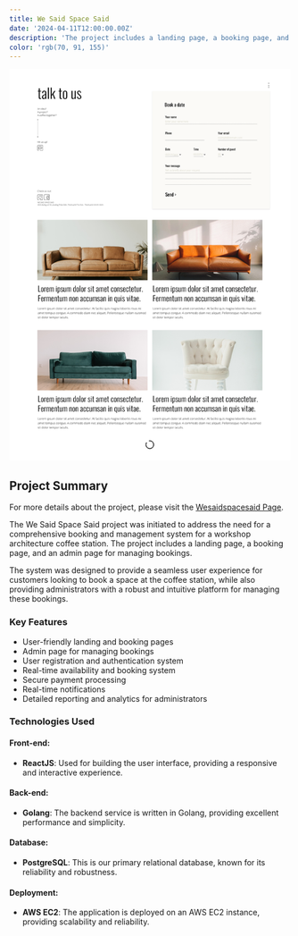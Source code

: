 ```yaml
---
title: We Said Space Said
date: '2024-04-11T12:00:00.00Z'
description: 'The project includes a landing page, a booking page, and an admin page for managing bookings'
color: 'rgb(70, 91, 155)'
---
```


![We Said Space Said](./contact.png)


## Project Summary
For more details about the project, please visit the [Wesaidspacesaid Page](https://wesaidspacesaid.com/).

The We Said Space Said project was initiated to address the need for a comprehensive booking and management system for a workshop architecture coffee station. The project includes a landing page, a booking page, and an admin page for managing bookings. 

The system was designed to provide a seamless user experience for customers looking to book a space at the coffee station, while also providing administrators with a robust and intuitive platform for managing these bookings. 

### Key Features

- User-friendly landing and booking pages
- Admin page for managing bookings
- User registration and authentication system
- Real-time availability and booking system
- Secure payment processing
- Real-time notifications
- Detailed reporting and analytics for administrators

### Technologies Used

#### Front-end:
- **ReactJS**: Used for building the user interface, providing a responsive and interactive experience.

#### Back-end:
- **Golang**: The backend service is written in Golang, providing excellent performance and simplicity.

#### Database:
- **PostgreSQL**: This is our primary relational database, known for its reliability and robustness.

#### Deployment:
- **AWS EC2**: The application is deployed on an AWS EC2 instance, providing scalability and reliability.

